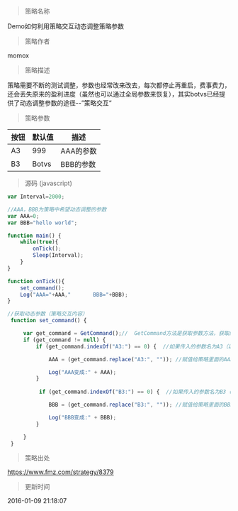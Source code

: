 
> 策略名称

Demo如何利用策略交互动态调整策略参数

> 策略作者

momox

> 策略描述

策略需要不断的测试调整，参数也经常改来改去，每次都停止再重启，费事费力，还会丢失原来的盈利进度（虽然也可以通过全局参数来恢复），其实botvs已经提供了动态调整参数的途径--”策略交互“

> 策略参数





|按钮|默认值|描述|
|----|----|----|
|A3|999|AAA的参数|
|B3|Botvs|BBB的参数|


> 源码 (javascript)

``` javascript
var Interval=2000;

//AAA，BBB为策略中希望动态调整的参数
var AAA=0;
var BBB="hello world";

function main() {
    while(true){
        onTick();
        Sleep(Interval);
    }
}

function onTick(){
    set_command();
    Log("AAA="+AAA,"       BBB="+BBB);
}

//获取动态参数（策略交互内容）
 function set_command() {

     var get_command = GetCommand();//  GetCommand方法是获取参数方法，获取的参数是字符串形式 格式为 "参数名:参数值" 参见BotVS API文档
     if (get_command != null) {
         if (get_command.indexOf("A3:") == 0) {  //如果传入的参数名为A3（以“A3:”打头，即表明是A3参数）

             AAA = (get_command.replace("A3:", "")); //赋值给策略里面的AAA（将打头字符串替换为空，剩下就是我们的参数值）

             Log("AAA变成:" + AAA);
         }
         
          if (get_command.indexOf("B3:") == 0) {  //如果传入的参数名为B3（以“B3:”打头，即表明是B3参数）

             BBB = (get_command.replace("B3:", "")); //赋值给策略里面的BBB（将打头字符串替换为空，剩下就是我们的参数值）

             Log("BBB变成:" + BBB);
         }

     }
 }
```

> 策略出处

https://www.fmz.com/strategy/8379

> 更新时间

2016-01-09 21:18:07
